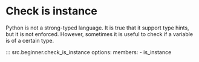 # Check is instance

Python is not a strong-typed language. It is true that it support type hints,
but it is not enforced. However, sometimes it is useful to check if a variable
is of a certain type.

::: src.beginner.check_is_instance
    options:
      members:
        - is_instance
